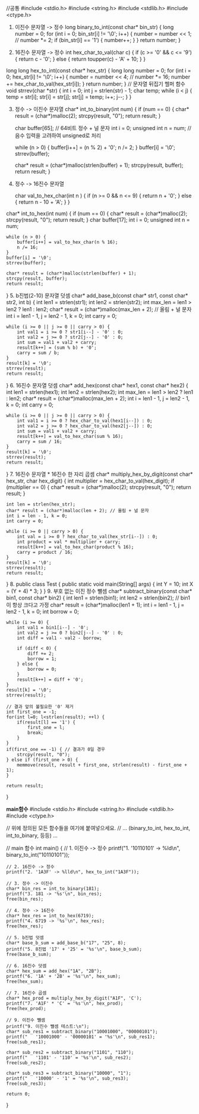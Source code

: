 //공통
#include <stdio.h>
#include <string.h>
#include <stdlib.h> 
#include <ctype.h>  

1. 이진수 문자열 -> 정수
long binary_to_int(const char* bin_str) {
    long number = 0;
    for (int i = 0; bin_str[i] != '\0'; i++) {
        number = number << 1; // number *= 2;
        if (bin_str[i] == '1') {
            number++;
        }
    }
    return number;
}

2. 16진수 문자열 -> 정수
int hex_char_to_val(char c) {
    if (c >= '0' && c <= '9') {
        return c - '0';
    } else {
        return toupper(c) - 'A' + 10;
    }
}

long long hex_to_int(const char* hex_str) {
    long long number = 0;
    for (int i = 0; hex_str[i] != '\0'; i++) {
        number = number << 4; // number *= 16;
        number += hex_char_to_val(hex_str[i]);
    }
    return number;
}
// 문자열 뒤집기 헬퍼 함수
void strrev(char *str) {
    int i = 0;
    int j = strlen(str) - 1;
    char temp;
    while (i < j) {
        temp = str[i];
        str[i] = str[j];
        str[j] = temp;
        i++;
        j--;
    }
}

3. 정수 -> 이진수 문자열
char* int_to_binary(int num) {
    if (num == 0) {
        char* result = (char*)malloc(2);
        strcpy(result, "0");
        return result;
    }

    char buffer[65]; // 64비트 정수 + 널 문자
    int i = 0;
    unsigned int n = num; // 음수 입력을 고려하여 unsigned로 처리

    while (n > 0) {
        buffer[i++] = (n % 2) + '0';
        n /= 2;
    }
    buffer[i] = '\0';
    strrev(buffer);

    char* result = (char*)malloc(strlen(buffer) + 1);
    strcpy(result, buffer);
    return result;
}

4. 정수 -> 16진수 문자열

   char val_to_hex_char(int n   ) {
    if (n >= 0 && n <= 9) {
        return n + '0';
    } else {
        return n - 10 + 'A';
    }
}

char* int_to_hex(int num) {
    if (num == 0) {
        char* result = (char*)malloc(2);
        strcpy(result, "0");
        return result;
    }
    char buffer[17]; 
    int i = 0;
    unsigned int n = num;

    while (n > 0) {
        buffer[i++] = val_to_hex_char(n % 16);
        n /= 16;
    }
    buffer[i] = '\0';
    strrev(buffer);

    char* result = (char*)malloc(strlen(buffer) + 1);
    strcpy(result, buffer);
    return result;
}
5. b진법(2-10) 문자열 덧셈
char* add_base_b(const char* str1, const char* str2, int b) {
    int len1 = strlen(str1);
    int len2 = strlen(str2);
    int max_len = len1 > len2 ? len1 : len2;
    char* result = (char*)malloc(max_len + 2); // 올림 + 널 문자
    int i = len1 - 1, j = len2 - 1, k = 0;
    int carry = 0;

    while (i >= 0 || j >= 0 || carry > 0) {
        int val1 = i >= 0 ? str1[i--] - '0' : 0;
        int val2 = j >= 0 ? str2[j--] - '0' : 0;
        int sum = val1 + val2 + carry;
        result[k++] = (sum % b) + '0';
        carry = sum / b;
    }
    result[k] = '\0';
    strrev(result);
    return result;
}
6. 16진수 문자열 덧셈
char* add_hex(const char* hex1, const char* hex2) {
    int len1 = strlen(hex1);
    int len2 = strlen(hex2);
    int max_len = len1 > len2 ? len1 : len2;
    char* result = (char*)malloc(max_len + 2);
    int i = len1 - 1, j = len2 - 1, k = 0;
    int carry = 0;

    while (i >= 0 || j >= 0 || carry > 0) {
        int val1 = i >= 0 ? hex_char_to_val(hex1[i--]) : 0;
        int val2 = j >= 0 ? hex_char_to_val(hex2[j--]) : 0;
        int sum = val1 + val2 + carry;
        result[k++] = val_to_hex_char(sum % 16);
        carry = sum / 16;
    }
    result[k] = '\0';
    strrev(result);
    return result;
}
7. 16진수 문자열 * 16진수 한 자리 곱셈
char* multiply_hex_by_digit(const char* hex_str, char hex_digit) {
    int multiplier = hex_char_to_val(hex_digit);
    if (multiplier == 0) {
        char* result = (char*)malloc(2);
        strcpy(result, "0");
        return result;
    }

    int len = strlen(hex_str);
    char* result = (char*)malloc(len + 2); // 올림 + 널 문자
    int i = len - 1, k = 0;
    int carry = 0;

    while (i >= 0 || carry > 0) {
        int val = i >= 0 ? hex_char_to_val(hex_str[i--]) : 0;
        int product = val * multiplier + carry;
        result[k++] = val_to_hex_char(product % 16);
        carry = product / 16;
    }
    result[k] = '\0';
    strrev(result);
    return result;
}
8.
public class Test {
    public static void main(String[] args) {
        int Y = 10; 
        int X = (Y + 4) * 3;
    }
}
9. 부호 없는 이진 정수 뺄셈
char* subtract_binary(const char* bin1, const char* bin2) {
    int len1 = strlen(bin1);
    int len2 = strlen(bin2);
    // bin1이 항상 크다고 가정
    char* result = (char*)malloc(len1 + 1);
    int i = len1 - 1, j = len2 - 1, k = 0;
    int borrow = 0;

    while (i >= 0) {
        int val1 = bin1[i--] - '0';
        int val2 = j >= 0 ? bin2[j--] - '0' : 0;
        int diff = val1 - val2 - borrow;

        if (diff < 0) {
            diff += 2;
            borrow = 1;
        } else {
            borrow = 0;
        }
        result[k++] = diff + '0';
    }
    result[k] = '\0';
    strrev(result);

    // 결과 앞의 불필요한 '0' 제거
    int first_one = -1;
    for(int l=0; l<strlen(result); ++l) {
        if(result[l] == '1') {
            first_one = l;
            break;
        }
    }
    if(first_one == -1) { // 결과가 0일 경우
        strcpy(result, "0");
    } else if (first_one > 0) {
        memmove(result, result + first_one, strlen(result) - first_one + 1);
    }

    return result;
}

**main함수**
#include <stdio.h>
#include <string.h>
#include <stdlib.h>
#include <ctype.h>

// 위에 정의된 모든 함수들을 여기에 붙여넣으세요.
// ... (binary_to_int, hex_to_int, int_to_binary, 등등) ...

// main 함수
int main() {
    // 1. 이진수 -> 정수
    printf("1. '10110101' -> %ld\n", binary_to_int("10110101"));

    // 2. 16진수 -> 정수
    printf("2. '1A3F' -> %lld\n", hex_to_int("1A3F"));

    // 3. 정수 -> 이진수
    char* bin_res = int_to_binary(181);
    printf("3. 181 -> '%s'\n", bin_res);
    free(bin_res);

    // 4. 정수 -> 16진수
    char* hex_res = int_to_hex(6719);
    printf("4. 6719 -> '%s'\n", hex_res);
    free(hex_res);

    // 5. b진법 덧셈
    char* base_b_sum = add_base_b("17", "25", 8);
    printf("5. 8진법 '17' + '25' = '%s'\n", base_b_sum);
    free(base_b_sum);

    // 6. 16진수 덧셈
    char* hex_sum = add_hex("1A", "2B");
    printf("6. '1A' + '2B' = '%s'\n", hex_sum);
    free(hex_sum);

    // 7. 16진수 곱셈
    char* hex_prod = multiply_hex_by_digit("A1F", 'C');
    printf("7. 'A1F' * 'C' = '%s'\n", hex_prod);
    free(hex_prod);
    
    // 9. 이진수 뺄셈
    printf("9. 이진수 뺄셈 테스트:\n");
    char* sub_res1 = subtract_binary("10001000", "00000101");
    printf("   '10001000' - '00000101' = '%s'\n", sub_res1);
    free(sub_res1);

    char* sub_res2 = subtract_binary("1101", "110");
    printf("   '1101' - '110' = '%s'\n", sub_res2);
    free(sub_res2);

    char* sub_res3 = subtract_binary("10000", "1");
    printf("   '10000' - '1' = '%s'\n", sub_res3);
    free(sub_res3);

    return 0;
}
